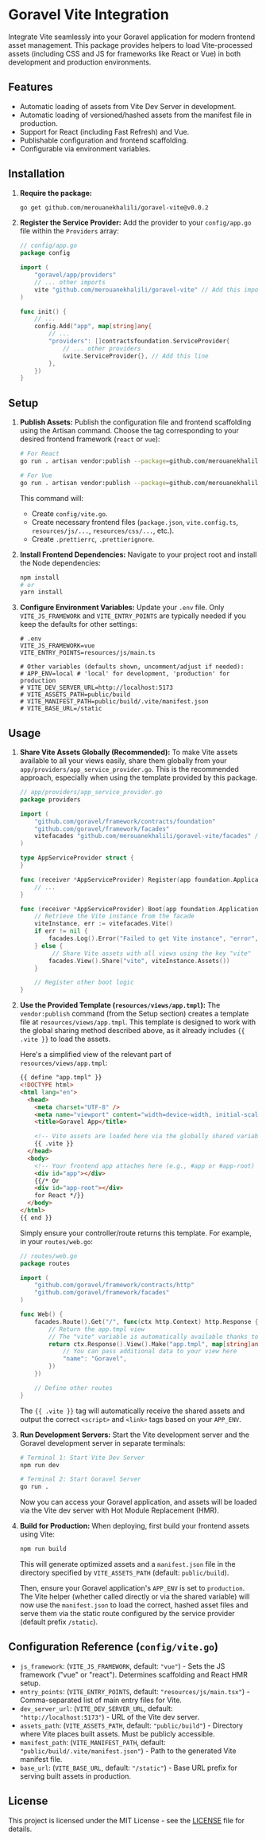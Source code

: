 # Goravel Vite Integration

Integrate Vite seamlessly into your Goravel application for modern frontend asset management. This package provides helpers to load Vite-processed assets (including CSS and JS for frameworks like React or Vue) in both development and production environments.

## Features

- Automatic loading of assets from Vite Dev Server in development.
- Automatic loading of versioned/hashed assets from the manifest file in production.
- Support for React (including Fast Refresh) and Vue.
- Publishable configuration and frontend scaffolding.
- Configurable via environment variables.

## Installation

1.  **Require the package:**

    ```bash
    go get github.com/merouanekhalili/goravel-vite@v0.0.2
    ```

2.  **Register the Service Provider:**
    Add the provider to your `config/app.go` file within the `Providers` array:

    ```go
    // config/app.go
    package config

    import (
        "goravel/app/providers"
        // ... other imports
        vite "github.com/merouanekhalili/goravel-vite" // Add this import
    )

    func init() {
        // ...
        config.Add("app", map[string]any{
            // ...
            "providers": []contractsfoundation.ServiceProvider{
                // ... other providers
                &vite.ServiceProvider{}, // Add this line
            },
        })
    }
    ```

## Setup

1.  **Publish Assets:**
    Publish the configuration file and frontend scaffolding using the Artisan command. Choose the tag corresponding to your desired frontend framework (`react` or `vue`):

    ```bash
    # For React
    go run . artisan vendor:publish --package=github.com/merouanekhalili/goravel-vite --tag=react

    # For Vue
    go run . artisan vendor:publish --package=github.com/merouanekhalili/goravel-vite --tag=vue
    ```

    This command will:

    - Create `config/vite.go`.
    - Create necessary frontend files (`package.json`, `vite.config.ts`, `resources/js/...`, `resources/css/...`, etc.).
    - Create `.prettierrc`, `.prettierignore`.

2.  **Install Frontend Dependencies:**
    Navigate to your project root and install the Node dependencies:

    ```bash
    npm install
    # or
    yarn install
    ```

3.  **Configure Environment Variables:**
    Update your `.env` file. Only `VITE_JS_FRAMEWORK` and `VITE_ENTRY_POINTS` are typically needed if you keep the defaults for other settings:

    ```dotenv
    # .env
    VITE_JS_FRAMEWORK=vue
    VITE_ENTRY_POINTS=resources/js/main.ts

    # Other variables (defaults shown, uncomment/adjust if needed):
    # APP_ENV=local # 'local' for development, 'production' for production
    # VITE_DEV_SERVER_URL=http://localhost:5173
    # VITE_ASSETS_PATH=public/build
    # VITE_MANIFEST_PATH=public/build/.vite/manifest.json
    # VITE_BASE_URL=/static
    ```

## Usage

1.  **Share Vite Assets Globally (Recommended):**
    To make Vite assets available to all your views easily, share them globally from your `app/providers/app_service_provider.go`. This is the recommended approach, especially when using the template provided by this package.

    ```go
    // app/providers/app_service_provider.go
    package providers

    import (
    	"github.com/goravel/framework/contracts/foundation"
    	"github.com/goravel/framework/facades"
    	vitefacades "github.com/merouanekhalili/goravel-vite/facades" // Import Vite facade
    )

    type AppServiceProvider struct {
    }

    func (receiver *AppServiceProvider) Register(app foundation.Application) {
    	// ...
    }

    func (receiver *AppServiceProvider) Boot(app foundation.Application) {
        // Retrieve the Vite instance from the facade
        viteInstance, err := vitefacades.Vite()
        if err != nil {
            facades.Log().Error("Failed to get Vite instance", "error", err)
        } else {
             // Share Vite assets with all views using the key "vite"
            facades.View().Share("vite", viteInstance.Assets())
        }

    	// Register other boot logic
    }

    ```

2.  **Use the Provided Template (`resources/views/app.tmpl`):**
    The `vendor:publish` command (from the Setup section) creates a template file at `resources/views/app.tmpl`. This template is designed to work with the global sharing method described above, as it already includes `{{ .vite }}` to load the assets.

    Here's a simplified view of the relevant part of `resources/views/app.tmpl`:

    ```html
    {{ define "app.tmpl" }}
    <!DOCTYPE html>
    <html lang="en">
      <head>
        <meta charset="UTF-8" />
        <meta name="viewport" content="width=device-width, initial-scale=1.0" />
        <title>Goravel App</title>

        <!-- Vite assets are loaded here via the globally shared variable -->
        {{ .vite }}
      </head>
      <body>
        <!-- Your frontend app attaches here (e.g., #app or #app-root) -->
        <div id="app"></div>
        {{/* Or
        <div id="app-root"></div>
        for React */}}
      </body>
    </html>
    {{ end }}
    ```

    Simply ensure your controller/route returns this template. For example, in your `routes/web.go`:

    ```go
    // routes/web.go
    package routes

    import (
    	"github.com/goravel/framework/contracts/http"
    	"github.com/goravel/framework/facades"
    )

    func Web() {
    	facades.Route().Get("/", func(ctx http.Context) http.Response {
    		// Return the app.tmpl view
    		// The "vite" variable is automatically available thanks to AppServiceProvider
    		return ctx.Response().View().Make("app.tmpl", map[string]any{
    			// You can pass additional data to your view here
    			"name": "Goravel",
    		})
    	})

    	// Define other routes
    }
    ```

    The `{{ .vite }}` tag will automatically receive the shared assets and output the correct `<script>` and `<link>` tags based on your `APP_ENV`.

3.  **Run Development Servers:**
    Start the Vite development server and the Goravel development server in separate terminals:

    ```bash
    # Terminal 1: Start Vite Dev Server
    npm run dev
    ```

    ```bash
    # Terminal 2: Start Goravel Server
    go run .
    ```

    Now you can access your Goravel application, and assets will be loaded via the Vite dev server with Hot Module Replacement (HMR).

4.  **Build for Production:**
    When deploying, first build your frontend assets using Vite:

    ```bash
    npm run build
    ```

    This will generate optimized assets and a `manifest.json` file in the directory specified by `VITE_ASSETS_PATH` (default: `public/build`).

    Then, ensure your Goravel application's `APP_ENV` is set to `production`. The Vite helper (whether called directly or via the shared variable) will now use the `manifest.json` to load the correct, hashed asset files and serve them via the static route configured by the service provider (default prefix `/static`).

## Configuration Reference (`config/vite.go`)

- `js_framework`: (`VITE_JS_FRAMEWORK`, default: `"vue"`) - Sets the JS framework ("vue" or "react"). Determines scaffolding and React HMR setup.
- `entry_points`: (`VITE_ENTRY_POINTS`, default: `"resources/js/main.tsx"`) - Comma-separated list of main entry files for Vite.
- `dev_server_url`: (`VITE_DEV_SERVER_URL`, default: `"http://localhost:5173"`) - URL of the Vite dev server.
- `assets_path`: (`VITE_ASSETS_PATH`, default: `"public/build"`) - Directory where Vite places built assets. Must be publicly accessible.
- `manifest_path`: (`VITE_MANIFEST_PATH`, default: `"public/build/.vite/manifest.json"`) - Path to the generated Vite manifest file.
- `base_url`: (`VITE_BASE_URL`, default: `"/static"`) - Base URL prefix for serving built assets in production.

## License

This project is licensed under the MIT License - see the [LICENSE](LICENSE) file for details.
